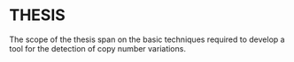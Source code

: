 # THESIS
The scope of the thesis span on the basic techniques required to develop a tool for the detection of copy number variations.
